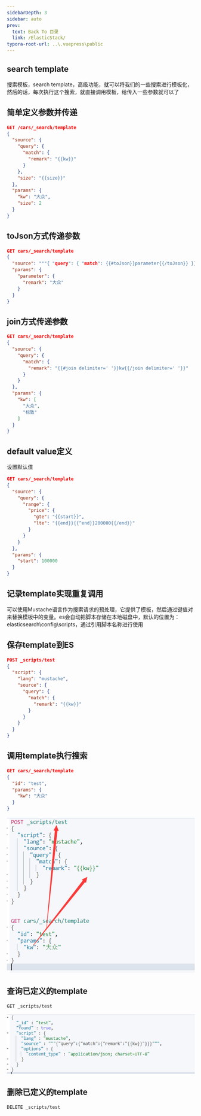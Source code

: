```yaml
---
sidebarDepth: 3
sidebar: auto
prev:
  text: Back To 目录
  link: /ElasticStack/
typora-root-url: ..\.vuepress\public
---
```




## search template

搜索模板，search template，高级功能，就可以将我们的一些搜索进行模板化，然后的话，每次执行这个搜索，就直接调用模板，给传入一些参数就可以了

## 简单定义参数并传递

```json
GET /cars/_search/template
{
  "source": {
    "query": {
      "match": {
        "remark": "{{kw}}"
      }
    },
    "size": "{{size}}"
  },
  "params": {
    "kw": "大众",
    "size": 2
  }
}
```

## toJson方式传递参数

```json
GET cars/_search/template
{
  "source": """{ "query": { "match": {{#toJson}}parameter{{/toJson}} }}""",
  "params": {
    "parameter": {
      "remark": "大众"
    }
  }
}
```

## join方式传递参数

```json
GET cars/_search/template
{
  "source": {
    "query": {
      "match": {
        "remark": "{{#join delimiter=' '}}kw{{/join delimiter=' '}}"
      }
    }
  },
  "params": {
    "kw": [
      "大众",
      "标致"
    ]
  }
}
```

## default value定义

设置默认值

```json
GET cars/_search/template
{
  "source": {
    "query": {
      "range": {
        "price": {
          "gte": "{{start}}",
          "lte": "{{end}}{{^end}}200000{{/end}}"
        }
      }
    }
  },
  "params": {
    "start": 100000
  }
}
```

## 记录template实现重复调用

可以使用Mustache语言作为搜索请求的预处理，它提供了模板，然后通过键值对来替换模板中的变量。es会自动把脚本存储在本地磁盘中，默认的位置为：elasticsearch\config\scripts，通过引用脚本名称进行使用



## 保存template到ES

```json
POST _scripts/test
{
  "script": {
    "lang": "mustache",
    "source": {
      "query": {
        "match": {
          "remark": "{{kw}}"
        }
      }
    }
  }
}
```



## 调用template执行搜索

```json
GET cars/_search/template
{
  "id": "test",
  "params": {
    "kw": "大众"
  }
}

```

![](/images/elasticsearch/image-20211113053302839.png)



## **查询已定义的template**

```
GET _scripts/test
```

![](/images/elasticsearch/image-20211113053437221.png)

## 删除已定义的template

```
DELETE _scripts/test
```



